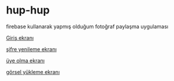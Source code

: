 # hup-hup
firebase kullanarak yapmış olduğum fotoğraf paylaşma uygulaması



[Giriş ekranı](https://user-images.githubusercontent.com/72464509/226415072-9d1ced1c-dc4d-4747-aaff-7fbb0fe5edb6.png)

[şifre yenileme ekranı](https://user-images.githubusercontent.com/72464509/226415076-19e05e2c-7a32-4c32-b164-9798103eae46.png)

[üye olma ekranı](https://user-images.githubusercontent.com/72464509/226415078-44fe05c7-427e-41e5-a3e4-738a70a3d5bf.png)

[görsel yükleme ekranı](https://user-images.githubusercontent.com/72464509/226415081-6daf0d1f-12fb-4bce-823f-020cc1a9f8b4.png)
